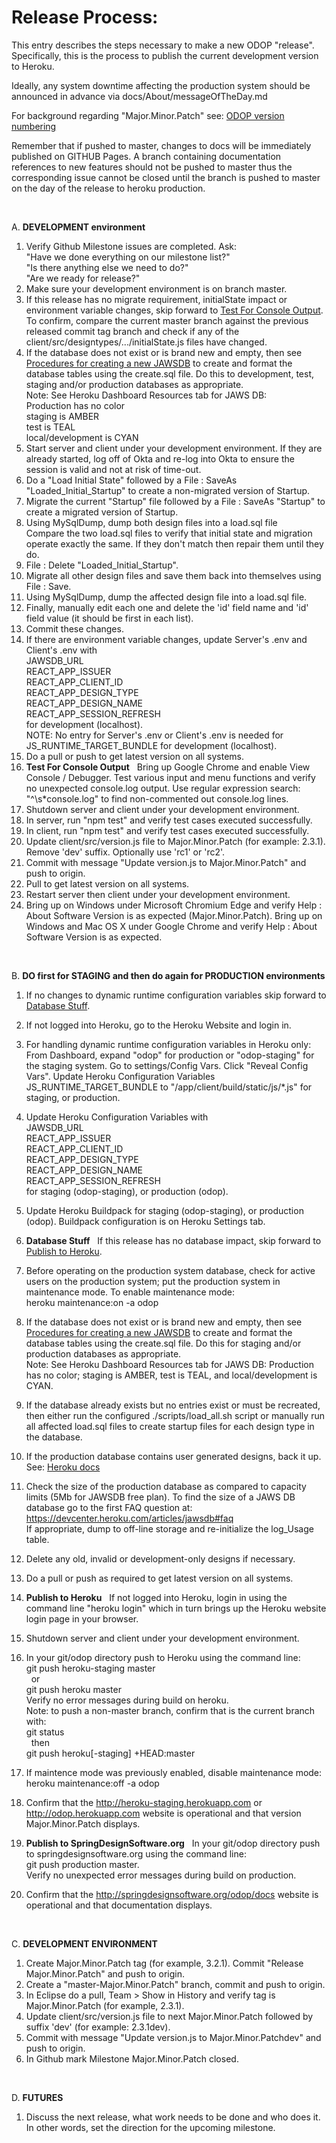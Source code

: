 # Release Process:

This entry describes the steps necessary to make a new ODOP "release".
Specifically, this is the process to publish the current development version to Heroku.

Ideally, any system downtime affecting the production system should be announced in advance via docs/About/messageOfTheDay.md

For background regarding "Major.Minor.Patch" see: [ODOP version numbering](../design/VersionNumbers)
   
Remember that if pushed to master, changes to docs will be immediately published on GITHUB Pages.
A branch containing documentation references to new features should not be pushed to master 
thus the corresponding issue cannot be closed until the branch is pushed to master on the day of 
the release to heroku production.   

&nbsp;

A. **DEVELOPMENT environment**

1. Verify Github Milestone issues are completed.  Ask:   
   "Have we done everything on our milestone list?"   
   "Is there anything else we need to do?"   
   "Are we ready for release?"   
1. Make sure your development environment is on branch master.   
1. If this release has no migrate requirement, initialState impact or environment variable changes,
skip forward to [Test For Console Output](release#test4consoleoutput).   
To confirm,
compare the current master branch against the previous released commit tag branch 
and check if any of the client/src/designtypes/.../initialState.js files have changed.
&nbsp;
1. If the database does not exist or is brand new and empty, then see [Procedures for creating a new JAWSDB](NewDB)
to create and format the database tables using the create.sql file. 
Do this to development, test, staging and/or production databases as appropriate.   
Note: See Heroku Dashboard Resources tab for JAWS DB:   
Production has no color   
staging is AMBER   
test is TEAL   
local/development is CYAN   
1. Start server and client under your development environment. 
If they are already started, log off of Okta and re-log into Okta to ensure the session is valid and not at risk of time-out.   
1. Do a "Load Initial State" followed by a File : SaveAs "Loaded\_Initial\_Startup" to create a non-migrated version of Startup.
1. Migrate the current "Startup" file followed by a File : SaveAs "Startup" to create a migrated version of Startup.
1. Using MySqlDump, dump both design files into a load.sql file   
Compare the two load.sql files to verify that initial state and migration operate exactly the same.
If they don't match then repair them until they do.   
1. File : Delete "Loaded\_Initial\_Startup".
1. Migrate all other design files and save them back into themselves using File : Save.
1. Using MySqlDump, dump the affected design file into a load.sql file.
1. Finally, manually edit each one and delete the 'id' field name and 'id' field value (it should be first in each list).
1. Commit these changes.
&nbsp;
1. If there are environment variable changes, update Server's .env and Client's .env with   
   JAWSDB\_URL   
   REACT\_APP\_ISSUER   
   REACT\_APP\_CLIENT\_ID   
   REACT\_APP\_DESIGN\_TYPE   
   REACT\_APP\_DESIGN\_NAME   
   REACT\_APP\_SESSION\_REFRESH   
   for development (localhost).   
NOTE: No entry for Server's .env or Client's .env is needed for JS\_RUNTIME\_TARGET\_BUNDLE for development (localhost).
1. Do a pull or push to get latest version on all systems.
<a id="test4consoleoutput"></a>
&nbsp;
1. **Test For Console Output** &nbsp; Bring up Google Chrome and enable View Console / Debugger.
   Test various input and menu functions and verify no unexpected console.log output.
   Use regular expression search: "^\s*console.log" to find non-commented out console.log lines.
1. Shutdown server and client under your development environment.
&nbsp;
1. In server, run "npm test" and verify test cases executed successfully.
1. In client, run "npm test" and verify test cases executed successfully.
&nbsp;
1. Update client/src/version.js file to Major.Minor.Patch (for example: 2.3.1). Remove 'dev' suffix. Optionally use 'rc1' or 'rc2'.
1. Commit with message "Update version.js to Major.Minor.Patch" and push to origin.
1. Pull to get latest version on all systems.
1. Restart server then client under your development environment.
1. Bring up on Windows under Microsoft Chromium Edge and verify Help : About Software Version is as expected (Major.Minor.Patch).
   Bring up on Windows and Mac OS X under Google Chrome and verify Help : About Software Version is as expected.

&nbsp;

B. **DO first for STAGING and then do again for PRODUCTION environments**
1. If no changes to dynamic runtime configuration variables skip forward to [Database Stuff](release#databaseStuff).
&nbsp;
1. If not logged into Heroku, go to the Heroku Website and login in.
1. For handling dynamic runtime configuration variables in Heroku only:
   From Dashboard, expand "odop" for production or "odop-staging" for the staging system. Go to settings/Config Vars. Click "Reveal Config Vars".
   Update Heroku Configuration Variables JS\_RUNTIME\_TARGET\_BUNDLE to "/app/client/build/static/js/*.js" for staging, or production.
&nbsp;
1. Update Heroku Configuration Variables with   
   JAWSDB\_URL   
   REACT\_APP\_ISSUER   
   REACT\_APP\_CLIENT\_ID   
   REACT\_APP\_DESIGN\_TYPE   
   REACT\_APP\_DESIGN\_NAME   
   REACT\_APP\_SESSION\_REFRESH   
   for staging (odop-staging), or production (odop).
1. Update Heroku Buildpack for staging (odop-staging), or production (odop).
   Buildpack configuration is on Heroku Settings tab.
<a id="databaseStuff"></a>
&nbsp;
1. **Database Stuff** &nbsp; If this release has no database impact, skip forward to [Publish to Heroku](release#publish2Heroku).
1. Before operating on the production system database, check for active users on the production system; put the production system in maintenance mode.
   To enable maintenance mode:  
   heroku maintenance:on -a odop
1. If the database does not exist or is brand new and empty, then see [Procedures for creating a new JAWSDB](NewDB)
to create and format the database tables using the create.sql file.
Do this for staging and/or production databases as appropriate.   
Note: See Heroku Dashboard Resources tab for JAWS DB: Production has no color; staging is AMBER, test is TEAL, and local/development is CYAN.
1. If the database already exists but no entries exist or must be recreated, then either
   run the configured ./scripts/load_all.sh script
   or
   manually run all affected load.sql files to create startup files for each design type in the database.
1. If the production database contains user generated designs, back it up.
   See: [Heroku docs](https://devcenter.heroku.com/articles/jawsdb#database-backups)
1. Check the size of the production database as compared to capacity limits (5Mb for JAWSDB free plan). 
To find the size of a JAWS DB database go to the first FAQ question at: https://devcenter.heroku.com/articles/jawsdb#faq   
If appropriate, dump to off-line storage and re-initialize the log_Usage table.
1. Delete any old, invalid or development-only designs if necessary.
&nbsp;
1. Do a pull or push as required to get latest version on all systems.
<a id="publish2Heroku"></a>
&nbsp;
1. **Publish to Heroku** &nbsp; If not logged into Heroku, login in using the command line "heroku login" which in turn brings up the Heroku website login page in your browser.
1. Shutdown server and client under your development environment.
&nbsp;
1. In your git/odop directory push to Heroku using the command line:   
git push heroku-staging master   
  &nbsp; or   
git push heroku master   
Verify no error messages during build on heroku.   
Note: to push a non-master branch, confirm that is the current branch with:   
git status   
   &nbsp; then   
git push heroku[-staging] +HEAD:master   

1. If maintence mode was previously enabled, disable maintenance mode:  
heroku maintenance:off -a odop
1. Confirm that the http://heroku-staging.herokuapp.com or http://odop.herokuapp.com website is operational and that version Major.Minor.Patch displays.
1. **Publish to SpringDesignSoftware.org** &nbsp; In your git/odop directory push to springdesignsoftware.org using the command line:   
git push production master.   
Verify no unexpected error messages during build on production.
1. Confirm that the http://springdesignsoftware.org/odop/docs website is operational and that documentation displays.

&nbsp;

C. **DEVELOPMENT ENVIRONMENT**
1. Create Major.Minor.Patch tag (for example, 3.2.1).
   Commit "Release Major.Minor.Patch" and push to origin.
1. Create a "master-Major.Minor.Patch" branch, commit and push to origin.
1. In Eclipse do a pull, Team > Show in History and verify tag is Major.Minor.Patch (for example, 2.3.1).
1. Update client/src/version.js file to next Major.Minor.Patch followed by suffix 'dev' (for example: 2.3.1dev).
1. Commit with message "Update version.js to Major.Minor.Patchdev" and push to origin.
1. In Github mark Milestone Major.Minor.Patch closed.

&nbsp;

D. **FUTURES**
1. Discuss the next release, what work needs to be done and who does it.
   In other words, set the direction for the upcoming milestone.

